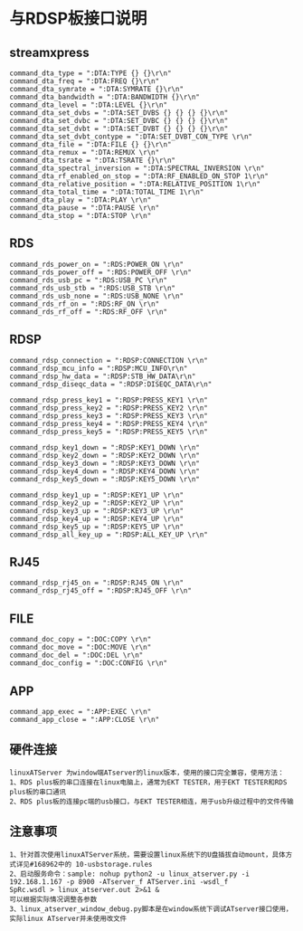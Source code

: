 # 与RDSP板接口说明

## streamxpress

    command_dta_type = ":DTA:TYPE {} {}\r\n"
    command_dta_freq = ":DTA:FREQ {}\r\n"
    command_dta_symrate = ":DTA:SYMRATE {}\r\n"
    command_dta_bandwidth = ":DTA:BANDWIDTH {}\r\n"
    command_dta_level = ":DTA:LEVEL {}\r\n"
    command_dta_set_dvbs = ":DTA:SET_DVBS {} {} {} {}\r\n"
    command_dta_set_dvbc = ":DTA:SET_DVBC {} {} {} {}\r\n"
    command_dta_set_dvbt = ":DTA:SET_DVBT {} {} {} {}\r\n"
    command_dta_set_dvbt_contype = ":DTA:SET_DVBT_CON_TYPE \r\n"
    command_dta_file = ":DTA:FILE {} {}\r\n"
    command_dta_remux = ":DTA:REMUX \r\n"
    command_dta_tsrate = ":DTA:TSRATE {}\r\n"
    command_dta_spectral_inversion = ":DTA:SPECTRAL_INVERSION \r\n"
    command_dta_rf_enabled_on_stop = ":DTA:RF_ENABLED_ON_STOP 1\r\n"
    command_dta_relative_position = ":DTA:RELATIVE_POSITION 1\r\n"
    command_dta_total_time = ":DTA:TOTAL_TIME 1\r\n"
    command_dta_play = ":DTA:PLAY \r\n"
    command_dta_pause = ":DTA:PAUSE \r\n"
    command_dta_stop = ":DTA:STOP \r\n"

## RDS

    command_rds_power_on = ":RDS:POWER_ON \r\n"
    command_rds_power_off = ":RDS:POWER_OFF \r\n"
    command_rds_usb_pc = ":RDS:USB_PC \r\n"
    command_rds_usb_stb = ":RDS:USB_STB \r\n"
    command_rds_usb_none = ":RDS:USB_NONE \r\n"
    command_rds_rf_on = ":RDS:RF_ON \r\n"
    command_rds_rf_off = ":RDS:RF_OFF \r\n"

## RDSP

    command_rdsp_connection = ":RDSP:CONNECTION \r\n"
    command_rdsp_mcu_info = ":RDSP:MCU_INFO\r\n"
    command_rdsp_hw_data = ":RDSP:STB_HW_DATA\r\n"
    command_rdsp_diseqc_data = ":RDSP:DISEQC_DATA\r\n"
    
    command_rdsp_press_key1 = ":RDSP:PRESS_KEY1 \r\n"
    command_rdsp_press_key2 = ":RDSP:PRESS_KEY2 \r\n"
    command_rdsp_press_key3 = ":RDSP:PRESS_KEY3 \r\n"
    command_rdsp_press_key4 = ":RDSP:PRESS_KEY4 \r\n"
    command_rdsp_press_key5 = ":RDSP:PRESS_KEY5 \r\n"
    
    command_rdsp_key1_down = ":RDSP:KEY1_DOWN \r\n"
    command_rdsp_key2_down = ":RDSP:KEY2_DOWN \r\n"
    command_rdsp_key3_down = ":RDSP:KEY3_DOWN \r\n"
    command_rdsp_key4_down = ":RDSP:KEY4_DOWN \r\n"
    command_rdsp_key5_down = ":RDSP:KEY5_DOWN \r\n"
    
    command_rdsp_key1_up = ":RDSP:KEY1_UP \r\n"
    command_rdsp_key2_up = ":RDSP:KEY2_UP \r\n"
    command_rdsp_key3_up = ":RDSP:KEY3_UP \r\n"
    command_rdsp_key4_up = ":RDSP:KEY4_UP \r\n"
    command_rdsp_key5_up = ":RDSP:KEY5_UP \r\n"
    command_rdsp_all_key_up = ":RDSP:ALL_KEY_UP \r\n"

## RJ45

    command_rdsp_rj45_on = ":RDSP:RJ45_ON \r\n"
    command_rdsp_rj45_off = ":RDSP:RJ45_OFF \r\n"

## FILE

    command_doc_copy = ":DOC:COPY \r\n"
    command_doc_move = ":DOC:MOVE \r\n"
    command_doc_del = ":DOC:DEL \r\n"
    command_doc_config = ":DOC:CONFIG \r\n"

## APP

    command_app_exec = ":APP:EXEC \r\n"
    command_app_close = ":APP:CLOSE \r\n"

## 硬件连接

    linuxATServer 为window端ATserver的linux版本，使用的接口完全兼容，使用方法：
    1、RDS plus板的串口连接在linux电脑上，通常为EKT TESTER，用于EKT TESTER和RDS plus板的串口通讯
    2、RDS plus板的连接pc端的usb接口，与EKT TESTER相连，用于usb升级过程中的文件传输

## 注意事项

    1、针对首次使用linuxATServer系统，需要设置linux系统下的U盘插拔自动mount，具体方式详见#168962中的 10-usbstorage.rules
    2、启动服务命令：sample: nohup python2 -u linux_atserver.py -i 192.168.1.167 -p 8900 -ATserver_f ATServer.ini -wsdl_f
    SpRc.wsdl > linux_atserver.out 2>&1 &
    可以根据实际情况调整各参数
    3、linux_atserver_window_debug.py脚本是在window系统下调试ATserver接口使用，实际linux ATserver并未使用改文件